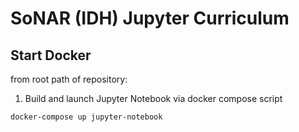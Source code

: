 # SoNAR (IDH) Jupyter Curriculum

## Start Docker

from root path of repository: 


1. Build and launch Jupyter Notebook via docker compose script 

```
docker-compose up jupyter-notebook
```

